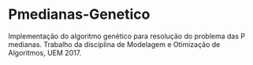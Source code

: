 # Pmedianas-Genetico
Implementação do algoritmo genético para resolução do problema das P medianas. Trabalho da disciplina de Modelagem e Otimização de Algoritmos, UEM 2017.
